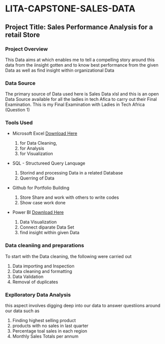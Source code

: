 # LITA-CAPSTONE-SALES-DATA


## Project Title: Sales Performance Analysis for a retail Store

### Project Overview

This Data aims at which enables me to tell a compelling story around this data from the iinsight gotten and to know best performance from the given Data as well as find insight within organizational Data

### Data Source
The primary source of Data used here is Sales Data xlsl and this is an open Data Source available for all the ladies in tech Afica to carry out their Final Examination. This is my Final Examination with Ladies in Tech Africa (Question 1)

### Tools Used
- Microsoft Excel [Download Here](https://www.microsoft.com)
  1. for Data Cleaning,
  2. for Analysis
  3. for Visualization
     
- SQL - Structureed Query Lanquage  
  1. Storind and processing Data in a related Database
  2. Querring of Data
  
- Github for Portfolio Building
  1. Store Share and work with others to write codes
  2. Show case work done
    
- Power BI [Download Here](https://www.microsoft.com)
  1.  Data Visualization
  2. Connect diparate Data Set
  3. find insight within given Data

### Data cleaniing and preparations
To start with the Data cleaning, the following were carried out
  1.  Data importing and Inspection
  2.  Data cleaning and formatting
  3.  Data Validation
  4.  Removal of duplicates

### Explloratory Data Analysis
this aspect involves digging deep into our data to answer questiions around our data such as
  1.  Finding highest selling product
  2. products with no sales in last quarter
  3. Percentage toal sales in each region
  4. Monthly Sales Totals per annum
 
  
  


